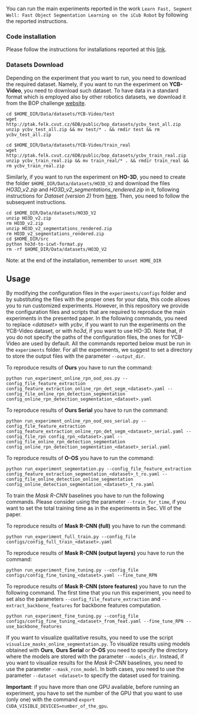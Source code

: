 You can run the main experiments reported in the work `Learn Fast, Segment Well: Fast Object Segmentation Learning on the iCub Robot` by following the reported instructions.

### Code installation
Please follow the instructions for installations reported at this [link](https://github.com/robotology/online-detection/blob/master/INSTALLATION_GUIDE.md).

### Datasets Download

Depending on the experiment that you want to run, you need to download the required dataset. Namely, if you want to run the experiment on **YCB-Video**, you need to download such dataset. To have data in a standard format which is employed also by other robotics datasets, we download it from the BOP challenge [website](https://bop.felk.cvut.cz/datasets/).

```
cd $HOME_DIR/Data/datasets/YCB-Video/test
wget http://ptak.felk.cvut.cz/6DB/public/bop_datasets/ycbv_test_all.zip
unzip ycbv_test_all.zip && mv test/* . && rmdir test && rm ycbv_test_all.zip

cd $HOME_DIR/Data/datasets/YCB-Video/train_real
wget http://ptak.felk.cvut.cz/6DB/public/bop_datasets/ycbv_train_real.zip
unzip ycbv_train_real.zip && mv train_real/* . && rmdir train_real && rm ycbv_train_real.zip
```
Similarly, if you want to run the experiment on **HO-3D**, you need to create the folder `$HOME_DIR/Data/datasets/HO3D_V2` and download the files *HO3D_v2.zip* and *HO3D_v2_segmentations_rendered.zip* in it, following instructions for *Dataset (version 2)* from [here](https://www.tugraz.at/institute/icg/research/team-lepetit/research-projects/hand-object-3d-pose-annotation/). Then, you need to follow the subsequent instructions. 

```
cd $HOME_DIR/Data/datasets/HO3D_V2
unzip HO3D_v2.zip
rm HO3D_v2.zip
unzip HO3D_v2_segmentations_rendered.zip
rm HO3D_v2_segmentations_rendered.zip
cd $HOME_DIR/src
python ho3d-to-icwt-format.py
rm -rf $HOME_DIR/Data/datasets/HO3D_V2
```

Note: at the end of the installation, remember to `unset HOME_DIR`

## Usage
By modifying the configuration files in the `experiments/configs` folder and by substituting the files with the proper ones for your data, this code allows you to run customized experiments. However, in this repository we provide the configuration files and scripts that are required to reproduce the main experiments in the presented paper. In the following commands, you need to replace *\<dataset\>* with *ycbv*, if you want to run the experiments on the YCB-Video dataset, or with *ho3d*, if you want to use HO-3D. Note that, if you do not specify the paths of the configuration files, the ones for YCB-Video are used by default. All the commands reported below must be run in the `experiments` folder. For all the experiments, we suggest to set a directory to store the output files with the parameter `--output_dir`.
 
To reproduce results of **Ours** you have to run the command:

```
python run_experiment_online_rpn_ood_oos.py --config_file_feature_extraction config_feature_extraction_online_rpn_det_segm_<dataset>.yaml --config_file_online_rpn_detection_segmentation config_online_rpn_detection_segmentation_<dataset>.yaml
```

To reproduce results of **Ours Serial** you have to run the command: 

```
python run_experiment_online_rpn_ood_oos_serial.py --config_file_feature_extraction config_feature_extraction_online_rpn_det_segm_<dataset>_serial.yaml --config_file_rpn config_rpn_<dataset>.yaml --config_file_online_rpn_detection_segmentation config_online_rpn_detection_segmentation_<dataset>_serial.yaml
```

To reproduce results of **O-OS** you have to run the command: 

```
python run_experiment_segmentation.py --config_file_feature_extraction config_feature_extraction_segmentation_<dataset>_t_ro.yaml --config_file_online_detection_online_segmentation config_online_detection_segmentation_<dataset>_t_ro.yaml
```

To train the *Mask R-CNN* baselines you have to run the following commands. Please consider using the parameter `--train_for_time`, if you want to set the total training time as in the experiments in Sec. VII of the paper.

To reproduce results of **Mask R-CNN (full)** you have to run the command: 

```
python run_experiment_full_train.py --config_file configs/config_full_train_<dataset>.yaml
```

To reproduce results of **Mask R-CNN (output layers)** you have to run the command:

```
python run_experiment_fine_tuning.py --config_file configs/config_fine_tuning_<dataset>.yaml --fine_tune_RPN
```

To reproduce results of **Mask R-CNN (store features)** you have to run the following command. The first time that you run this experiment, you need to set also the parameters `--config_file_feature_extraction` and `--extract_backbone_features` for backbone features computation.

```
python run_experiment_fine_tuning.py --config_file configs/config_fine_tuning_<dataset>_from_feat.yaml --fine_tune_RPN --use_backbone_features
```

If you want to visualize qualitative results, you need to use the script `visualize_masks_online_segmentation.py`. To visualize results using models obtained with **Ours**, **Ours Serial** or **O-OS** you need to specify the directory where the models are stored with the parameter `--models_dir`. Instead, if you want to visualize results for the *Mask R-CNN* baselines, you need to use the parameter `--mask_rcnn_model`.  In both cases, you need to use the parameter `--dataset <dataset>` to specify the dataset used for training. 

**Important**: if you have more than one GPU available, before running an experiment, you have to set the number of the GPU that you want to use (only one) with the command `export CUDA_VISIBLE_DEVICES=number_of_the_gpu`.

